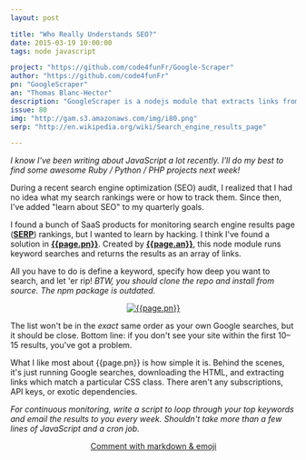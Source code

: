 ```yaml
---
layout: post

title: "Who Really Understands SEO?"
date: 2015-03-19 10:00:00
tags: node javascript

project: "https://github.com/code4funFr/Google-Scraper"
author: "https://github.com/code4funFr"
pn: "GoogleScraper"
an: "Thomas Blanc-Hector"
description: "GoogleScraper is a nodejs module that extracts links from Google search engine result pages."
issue: 80
img: "http://gam.s3.amazonaws.com/img/i80.png"
serp: "http://en.wikipedia.org/wiki/Search_engine_results_page"

---
```

_I know I've been writing about JavaScript a lot recently. I'll do my best to find some awesome Ruby / Python / PHP projects next week!_

During a recent search engine optimization (SEO) audit, I realized that I had no idea what my search rankings were or how to track them. Since then, I've added "learn about SEO" to my quarterly goals.

I found a bunch of SaaS products for monitoring search engine results page (<strong><a href="{{page.serp}}" title="What is a SERP?" target="_blank">SERP</a></strong>) rankings, but I wanted to learn by hacking. I think I've found a solution in <strong><a href="{{page.project}}" title="{{page.pn}} on GitHub" target="_blank">{{page.pn}}</a></strong>. Created by <strong><a href="{{ page.author }}" target="_blank" title="{{ page.an }} on GitHub">{{page.an}}</a></strong>, this node module runs keyword searches and returns the results as an array of links.

All you have to do is define a keyword, specify how deep you want to search, and let 'er rip! _BTW, you should clone the repo and install from source. The npm package is outdated._

<center><a href="{{page.img}}" target="_blank" title="take a closer look at the {{page.pn}} demo"><img src="{{page.img}}" alt="{{page.pn}}" class="demo"></a></center>

The list won't be in the _exact_ same order as your own Google searches, but it should be close. Bottom line: if you don't see your site within the first 10&ndash;15 results, you've got a problem.

What I like most about {{page.pn}} is how simple it is. Behind the scenes, it's just running Google searches, downloading the HTML, and extracting links which match a particular CSS class. There aren't any subscriptions, API keys, or exotic dependencies.

_For continuous monitoring, write a script to loop through your top keywords and email the results to you every week. Shouldn't take more than a few lines of JavaScript and a cron job._

<center><a href="{{ page.url }}#comments" class="btn btn-primary btn-comment" title="Discuss this issue of Git @ Me online">Comment with markdown & emoji</a></center>
